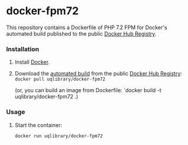 docker-fpm72
============

This repository contains a Dockerfile of PHP 7.2 FPM for Docker's automated build published to the public [Docker Hub Registry](https://registry.hub.docker.com/).

### Installation

1. Install [Docker](https://www.docker.com/).

2. Download the [automated build](https://registry.hub.docker.com/u/uqlibrary/docker-fpm72/) from the public [Docker Hub Registry](https://registry.hub.docker.com/): `docker pull uqlibrary/docker-fpm72`

   (or, you can build an image from Dockerfile: `docker build -t uqlibrary/docker-fpm72 .)

### Usage

1. Start the container:

    ```sh
    docker run uqlibrary/docker-fpm72
    ```
